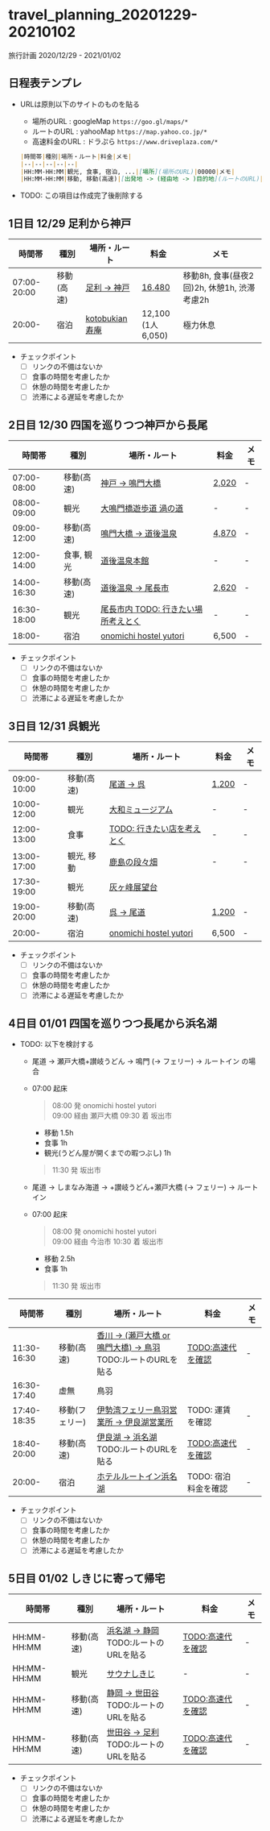 # travel_planning_20201229-20210102
旅行計画 2020/12/29 - 2021/01/02

## 日程表テンプレ

* URLは原則以下のサイトのものを貼る
    * 場所のURL : googleMap `https://goo.gl/maps/*`
    * ルートのURL : yahooMap `https://map.yahoo.co.jp/*`
    * 高速料金のURL : ドラぷら `https://www.driveplaza.com/*`

    ```md
    |時間帯|種別|場所・ルート|料金|メモ|
    |--|--|--|--|--|
    |HH:MM-HH:MM|観光, 食事, 宿泊, ...|[場所](場所のURL)|00000|メモ|
    |HH:MM-HH:MM|移動, 移動(高速)|[出発地 -> (経由地 -> )目的地](ルートのURL)|[値段](高速料金のURL)|メモ|
    ```

* TODO: この項目は作成完了後削除する

## **1日目 12/29** 足利から神戸

|時間帯|種別|場所・ルート|料金|メモ|
|--|--|--|--|--|
|07:00-20:00|移動(高速)|[足利 -> 神戸](https://yahoo.jp/6rKKJi) |[16,480](https://www.driveplaza.com/dp/SearchQuick?startPlaceKana=足利&arrivePlaceKana=東浦&searchHour=7&searchMinute=0&kind=1&keiyuPlaceKana=&keiyuPlaceKana2=&keiyuPlaceKana3=&searchYear=2020&searchMonth=12&searchDay=29&roadType1=off&roadType2=off&roadType=15&carType=1&priority=3&selectickindflg=0)|移動8h, 食事(昼夜2回)2h, 休憩1h, 渋滞考慮2h|
|20:00-|宿泊|[kotobukian 寿庵](https://goo.gl/maps/esxe34sd4HKqGxsg8)|12,100<br>(1人6,050)|極力休息|

* チェックポイント
    * [ ] リンクの不備はないか
    * [ ] 食事の時間を考慮したか
    * [ ] 休憩の時間を考慮したか
    * [ ] 渋滞による遅延を考慮したか

## **2日目 12/30** 四国を巡りつつ神戸から長尾

|時間帯|種別|場所・ルート|料金|メモ|
|--|--|--|--|--|
|07:00-08:00|移動(高速)|[神戸 -> 鳴門大橋](https://yahoo.jp/51QwKi)|[2,020](https://www.driveplaza.com/dp/SearchQuick?startPlaceKana=東浦&arrivePlaceKana=鳴門北&searchHour=7&searchMinute=0&kind=1&carType=1&priority=2&keiyuPlaceKana=&keiyuPlaceKana2=&keiyuPlaceKana3=&searchYear=2020&searchMonth=12&searchDay=30&selectickindflg=0)|-|
|08:00-09:00|観光|[大鳴門橋遊歩道 渦の道](https://goo.gl/maps/RAsDLbVwrkFXsFr67)|-|-|
|09:00-12:00|移動(高速)|[鳴門大橋 -> 道後温泉](https://yahoo.jp/-_aMjW)|[4,870](https://www.driveplaza.com/dp/SearchQuick?startPlaceKana=鳴門北&arrivePlaceKana=川内&searchHour=9&searchMinute=0&kind=1&keiyuPlaceKana=&keiyuPlaceKana2=&keiyuPlaceKana3=&searchYear=2020&searchMonth=12&searchDay=30&roadType1=off&roadType2=off&roadType=15&carType=1&priority=2&selectickindflg=0)|-|
|12:00-14:00|食事, 観光|[道後温泉本館](https://goo.gl/maps/VbgHYLvt7bAjL4ASA)|-|-|
|14:00-16:30|移動(高速)|[道後温泉 -> 尾長市](https://yahoo.jp/82bNKH)|[2,620](https://www.driveplaza.com/dp/SearchQuick?startPlaceKana=今治北&arrivePlaceKana=向島%28西瀬戸道%29&searchHour=14&searchMinute=0&kind=1&keiyuPlaceKana=&keiyuPlaceKana2=&keiyuPlaceKana3=&searchYear=2020&searchMonth=12&searchDay=30&roadType1=off&roadType2=off&roadType=15&carType=1&priority=2&selectickindflg=0)|-|
|16:30-18:00|観光|[尾長市内 TODO: 行きたい場所考えとく]()|-|-|
|18:00-|宿泊|[onomichi hostel yutori](https://goo.gl/maps/W4BHTnqf5Zc67WkZ8)|6,500|-|

* チェックポイント
    * [ ] リンクの不備はないか
    * [ ] 食事の時間を考慮したか
    * [ ] 休憩の時間を考慮したか
    * [ ] 渋滞による遅延を考慮したか

## **3日目 12/31** 呉観光

|時間帯|種別|場所・ルート|料金|メモ|
|--|--|--|--|--|
|09:00-10:00|移動(高速)|[尾道 -> 呉](https://yahoo.jp/16ezXq)|[1,200](https://www.driveplaza.com/dp/SearchQuick?startPlaceKana=尾道&arrivePlaceKana=高屋&searchHour=21&searchMinute=20&kind=1&carType=1&priority=2&keiyuPlaceKana=&keiyuPlaceKana2=&keiyuPlaceKana3=&searchYear=2020&searchMonth=11&searchDay=26&selectickindflg=0)|-|
|10:00-12:00|観光|[大和ミュージアム](https://goo.gl/maps/EYzXvw7Ae64Ccuhn9)|-|-|
|12:00-13:00|食事|[TODO: 行きたい店を考えとく]()|-|-|
|13:00-17:00|観光, 移動|[鹿島の段々畑](https://goo.gl/maps/2wC1hxr3egYwFDgV8)|-|-|
|17:30-19:00|観光|[灰ヶ峰展望台](https://goo.gl/maps/CwNbaAp85NVia5kDA)
|19:00-20:00|移動(高速)|[呉 -> 尾道](https://yahoo.jp/16ezXq)|[1,200](https://www.driveplaza.com/dp/SearchQuick?startPlaceKana=尾道&arrivePlaceKana=高屋&searchHour=21&searchMinute=20&kind=1&carType=1&priority=2&keiyuPlaceKana=&keiyuPlaceKana2=&keiyuPlaceKana3=&searchYear=2020&searchMonth=11&searchDay=26&selectickindflg=0)|-|
|20:00-|宿泊|[onomichi hostel yutori](https://goo.gl/maps/W4BHTnqf5Zc67WkZ8)|6,500|-|

* チェックポイント
    * [ ] リンクの不備はないか
    * [ ] 食事の時間を考慮したか
    * [ ] 休憩の時間を考慮したか
    * [ ] 渋滞による遅延を考慮したか

## **4日目 01/01** 四国を巡りつつ長尾から浜名湖

* TODO: 以下を検討する

    * 尾道 -> 瀬戸大橋+讃岐うどん -> 鳴門 (-> フェリー) -> ルートイン の場合
    * 07:00 起床
        > 08:00 発 onomichi hostel yutori  
        > 09:00 経由 瀬戸大橋
        > 09:30 着 坂出市  
        * 移動 1.5h
        * 食事 1h
        * 観光(うどん屋が開くまでの暇つぶし) 1h
        > 11:30 発 坂出市  

    * 尾道 -> しまなみ海道 -> +讃岐うどん+瀬戸大橋 (-> フェリー) -> ルートイン
    * 07:00 起床
        > 08:00 発 onomichi hostel yutori  
        > 09:00 経由 今治市
        > 10:30 着 坂出市  
        * 移動 2.5h
        * 食事 1h
        > 11:30 発 坂出市  


|時間帯|種別|場所・ルート|料金|メモ|
|--|--|--|--|--|
|11:30-16:30|移動(高速)|[香川 -> (瀬戸大橋 or 鳴門大橋) -> 鳥羽](ルートのURL)<br>TODO:ルートのURLを貼る|[TODO:高速代を確認](高速料金のURL)|-|
|16:30-17:40|虚無|鳥羽|
|17:40-18:35|移動(フェリー)|[伊勢湾フェリー鳥羽営業所 -> 伊良湖営業所](https://www.isewanferry.co.jp/publics/index/175/#block795-40)|TODO: 運賃を確認|-|
|18:40-20:00|移動(高速)|[伊良湖 -> 浜名湖](ルートのURL)<br>TODO:ルートのURLを貼る|[TODO:高速代を確認](高速料金のURL)|-|
|20:00-|宿泊|[ホテルルートイン浜名湖](https://www.route-inn.co.jp/hotel_list/shizuoka/index_hotel_id_520/)|TODO: 宿泊料金を確認|-|

* チェックポイント
    * [ ] リンクの不備はないか
    * [ ] 食事の時間を考慮したか
    * [ ] 休憩の時間を考慮したか
    * [ ] 渋滞による遅延を考慮したか

## **5日目 01/02** しきじに寄って帰宅

|時間帯|種別|場所・ルート|料金|メモ|
|--|--|--|--|--|
|HH:MM-HH:MM|移動(高速)|[浜名湖 -> 静岡](ルートのURL)<br>TODO:ルートのURLを貼る|[TODO:高速代を確認](高速料金のURL)|-|
|HH:MM-HH:MM|観光|[サウナしきじ](https://goo.gl/maps/goWepsyKv4kzcmCUA)|-|-|
|HH:MM-HH:MM|移動(高速)|[静岡 -> 世田谷](ルートのURL)<br>TODO:ルートのURLを貼る|[TODO:高速代を確認](高速料金のURL)|-|
|HH:MM-HH:MM|移動(高速)|[世田谷 -> 足利](ルートのURL)<br>TODO:ルートのURLを貼る|[TODO:高速代を確認](高速料金のURL)|-|

* チェックポイント
    * [ ] リンクの不備はないか
    * [ ] 食事の時間を考慮したか
    * [ ] 休憩の時間を考慮したか
    * [ ] 渋滞による遅延を考慮したか
